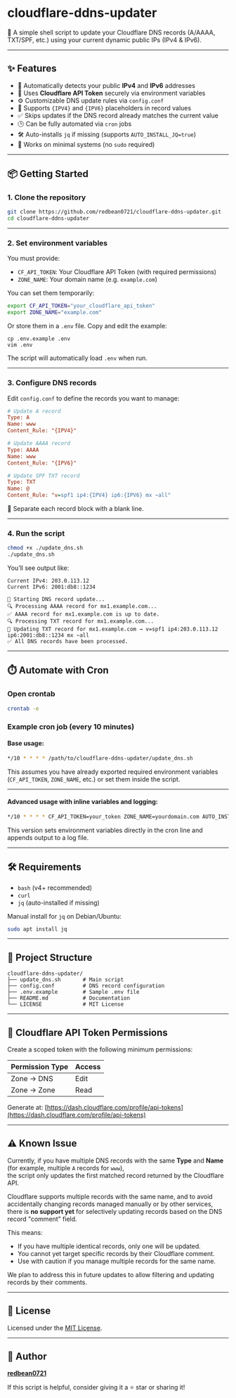# cloudflare-ddns-updater

📡 A simple shell script to update your Cloudflare DNS records (A/AAAA, TXT/SPF, etc.) using your current dynamic public IPs (IPv4 & IPv6).

---

## ✨ Features

* 🔄 Automatically detects your public **IPv4** and **IPv6** addresses
* 🔐 Uses **Cloudflare API Token** securely via environment variables
* ⚙️ Customizable DNS update rules via `config.conf`
* 📝 Supports `{IPV4}` and `{IPV6}` placeholders in record values
* ✅ Skips updates if the DNS record already matches the current value
* 🕒 Can be fully automated via `cron` jobs
* 🛠️ Auto-installs `jq` if missing (supports `AUTO_INSTALL_JQ=true`)
* 🧱 Works on minimal systems (no `sudo` required)

---

## 📦 Getting Started

### 1. Clone the repository

```bash
git clone https://github.com/redbean0721/cloudflare-ddns-updater.git
cd cloudflare-ddns-updater
```

---

### 2. Set environment variables

You must provide:

* `CF_API_TOKEN`: Your Cloudflare API Token (with required permissions)
* `ZONE_NAME`: Your domain name (e.g. `example.com`)

You can set them temporarily:

```bash
export CF_API_TOKEN="your_cloudflare_api_token"
export ZONE_NAME="example.com"
```

Or store them in a `.env` file. Copy and edit the example:

```
cp .env.example .env
vim .env
```

The script will automatically load `.env` when run.

---

### 3. Configure DNS records

Edit `config.conf` to define the records you want to manage:

```ini
# Update A record
Type: A
Name: www
Content_Rule: "{IPV4}"

# Update AAAA record
Type: AAAA
Name: www
Content_Rule: "{IPV6}"

# Update SPF TXT record
Type: TXT
Name: @
Content_Rule: "v=spf1 ip4:{IPV4} ip6:{IPV6} mx ~all"
```

📌 Separate each record block with a blank line.

---

### 4. Run the script

```bash
chmod +x ./update_dns.sh
./update_dns.sh
```

You’ll see output like:

```
Current IPv4: 203.0.113.12
Current IPv6: 2001:db8::1234

🔧 Starting DNS record update...
🔍 Processing AAAA record for mx1.example.com...
✅ AAAA record for mx1.example.com is up to date.
🔍 Processing TXT record for mx1.example.com...
📝 Updating TXT record for mx1.example.com → v=spf1 ip4:203.0.113.12 ip6:2001:db8::1234 mx ~all
✅ All DNS records have been processed.
```

---

## ⏱️ Automate with Cron

### Open crontab

```bash
crontab -e
```

### Example cron job (every 10 minutes)

#### Base usage:

```bash
*/10 * * * * /path/to/cloudflare-ddns-updater/update_dns.sh
```

This assumes you have already exported required environment variables (`CF_API_TOKEN`, `ZONE_NAME`, etc.) or set them inside the script.

---

#### Advanced usage with inline variables and logging:

```bash
*/10 * * * * CF_API_TOKEN=your_token ZONE_NAME=yourdomain.com AUTO_INSTALL_JQ=true /path/to/cloudflare-ddns-updater/update_dns.sh >> /var/log/cloudflare-ddns.log 2>&1
```

This version sets environment variables directly in the cron line and appends output to a log file.

---

## 🛠 Requirements

* `bash` (v4+ recommended)
* `curl`
* `jq` (auto-installed if missing)

Manual install for `jq` on Debian/Ubuntu:

```bash
sudo apt install jq
```

---

## 📁 Project Structure

```
cloudflare-ddns-updater/
├── update_dns.sh       # Main script
├── config.conf         # DNS record configuration
├── .env.example        # Sample .env file
├── README.md           # Documentation
└── LICENSE             # MIT License
```

---

## 🔐 Cloudflare API Token Permissions

Create a scoped token with the following minimum permissions:

| Permission Type | Access |
| --------------- | ------ |
| Zone → DNS      | Edit   |
| Zone → Zone     | Read   |

Generate at: [https://dash.cloudflare.com/profile/api-tokens](https://dash.cloudflare.com/profile/api-tokens)

---

## ⚠️ Known Issue

Currently, if you have multiple DNS records with the same **Type** and **Name** (for example, multiple `A` records for `www`),  
the script only updates the first matched record returned by the Cloudflare API.

Cloudflare supports multiple records with the same name, and to avoid accidentally changing records managed manually or by other services,  
there is **no support yet** for selectively updating records based on the DNS record "comment" field.

This means:
- If you have multiple identical records, only one will be updated.
- You cannot yet target specific records by their Cloudflare comment.
- Use with caution if you manage multiple records for the same name.

We plan to address this in future updates to allow filtering and updating records by their comments.

---

## 📝 License

Licensed under the [MIT License](LICENSE).

---

## 🙋 Author

**[redbean0721](https://github.com/redbean0721)**

If this script is helpful, consider giving it a ⭐️ star or sharing it!

